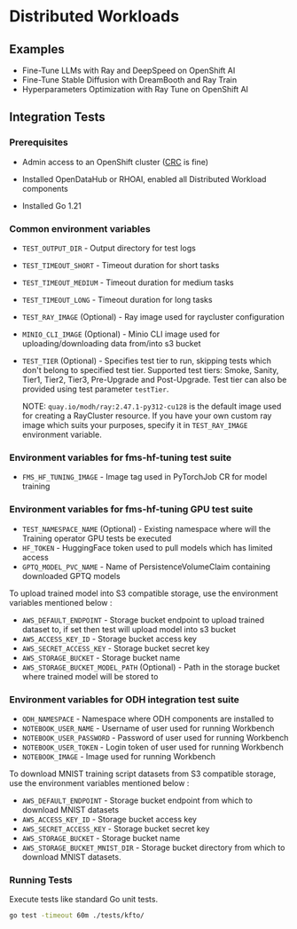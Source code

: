 # Distributed Workloads

## Examples

* Fine-Tune LLMs with Ray and DeepSpeed on OpenShift AI
* Fine-Tune Stable Diffusion with DreamBooth and Ray Train
* Hyperparameters Optimization with Ray Tune on OpenShift AI

## Integration Tests

### Prerequisites

* Admin access to an OpenShift cluster ([CRC](https://developers.redhat.com/products/openshift-local/overview) is fine)

* Installed OpenDataHub or RHOAI, enabled all Distributed Workload components

* Installed Go 1.21

### Common environment variables

* `TEST_OUTPUT_DIR` - Output directory for test logs
* `TEST_TIMEOUT_SHORT` - Timeout duration for short tasks
* `TEST_TIMEOUT_MEDIUM` - Timeout duration for medium tasks
* `TEST_TIMEOUT_LONG` - Timeout duration for long tasks
* `TEST_RAY_IMAGE` (Optional) - Ray image used for raycluster configuration
* `MINIO_CLI_IMAGE` (Optional) - Minio CLI image used for uploading/downloading data from/into s3 bucket
* `TEST_TIER` (Optional) - Specifies test tier to run, skipping tests which don't belong to specified test tier. Supported test tiers: Smoke, Sanity, Tier1, Tier2, Tier3, Pre-Upgrade and Post-Upgrade. Test tier can also be provided using test parameter `testTier`.

    NOTE: `quay.io/modh/ray:2.47.1-py312-cu128` is the default image used for creating a RayCluster resource. If you have your own custom ray image which suits your purposes, specify it in `TEST_RAY_IMAGE` environment variable.

### Environment variables for fms-hf-tuning test suite

* `FMS_HF_TUNING_IMAGE` - Image tag used in PyTorchJob CR for model training

### Environment variables for fms-hf-tuning GPU test suite

* `TEST_NAMESPACE_NAME` (Optional) - Existing namespace where will the Training operator GPU tests be executed
* `HF_TOKEN` - HuggingFace token used to pull models which has limited access
* `GPTQ_MODEL_PVC_NAME` - Name of PersistenceVolumeClaim containing downloaded GPTQ models

To upload trained model into S3 compatible storage, use the environment variables mentioned below :
* `AWS_DEFAULT_ENDPOINT` - Storage bucket endpoint to upload trained dataset to, if set then test will upload model into s3 bucket
* `AWS_ACCESS_KEY_ID` - Storage bucket access key
* `AWS_SECRET_ACCESS_KEY` - Storage bucket secret key
* `AWS_STORAGE_BUCKET` - Storage bucket name
* `AWS_STORAGE_BUCKET_MODEL_PATH` (Optional) - Path in the storage bucket where trained model will be stored to

### Environment variables for ODH integration test suite

* `ODH_NAMESPACE` - Namespace where ODH components are installed to
* `NOTEBOOK_USER_NAME` - Username of user used for running Workbench
* `NOTEBOOK_USER_PASSWORD` - Password of user used for running Workbench
* `NOTEBOOK_USER_TOKEN` - Login token of user used for running Workbench
* `NOTEBOOK_IMAGE` - Image used for running Workbench

To download MNIST training script datasets from S3 compatible storage, use the environment variables mentioned below : 
* `AWS_DEFAULT_ENDPOINT` - Storage bucket endpoint from which to download MNIST datasets
* `AWS_ACCESS_KEY_ID` - Storage bucket access key
* `AWS_SECRET_ACCESS_KEY` - Storage bucket secret key
* `AWS_STORAGE_BUCKET` - Storage bucket name
* `AWS_STORAGE_BUCKET_MNIST_DIR` - Storage bucket directory from which to download MNIST datasets.

### Running Tests

Execute tests like standard Go unit tests.

```bash
go test -timeout 60m ./tests/kfto/
```
